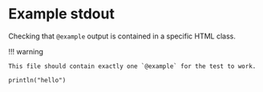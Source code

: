 # Example stdout

Checking that `@example` output is contained in a specific HTML class.

!!! warning

    This file should contain exactly one `@example` for the test to work.

```@example
println("hello")
```
